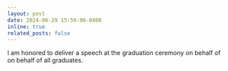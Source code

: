 ```yaml
---
layout: post
date: 2024-06-29 15:59:00-0400
inline: true
related_posts: false
---
```


I am honored to deliver a speech at the graduation ceremony on behalf of on behalf of all graduates.